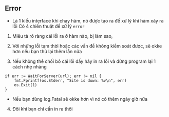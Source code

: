 ## Error
- Là 1 kiểu interface khi chạy hàm, nó được tạo ra để xử lý khi hàm xảy ra lỗi
Có 4 chiến thuật để xử lý `error`

1. Miêu tả rõ ràng cái lỗi ra ở hàm nào, bị làm sao, 

2. Với những lỗi tạm thời hoặc các vấn đề không kiểm soát được, sẽ okke hơn nếu bạn thử lại thêm lẫn nữa

3. Nếu không thể chối bỏ cái lỗi đấy hãy in ra lỗi và dừng program lại 1 cách nhẹ nhàng
```
if err := WaitForServer(url); err != nil {
    fmt.Fprintf(os.Stderr, "Site is down: %v\n", err)
    os.Exit(1)
}
```
- Nếu bạn dùng log.Fatal sẽ okke hơn vì nó có thêm ngày giờ nữa

4. Đôi khi bạn chỉ cần in ra thôi